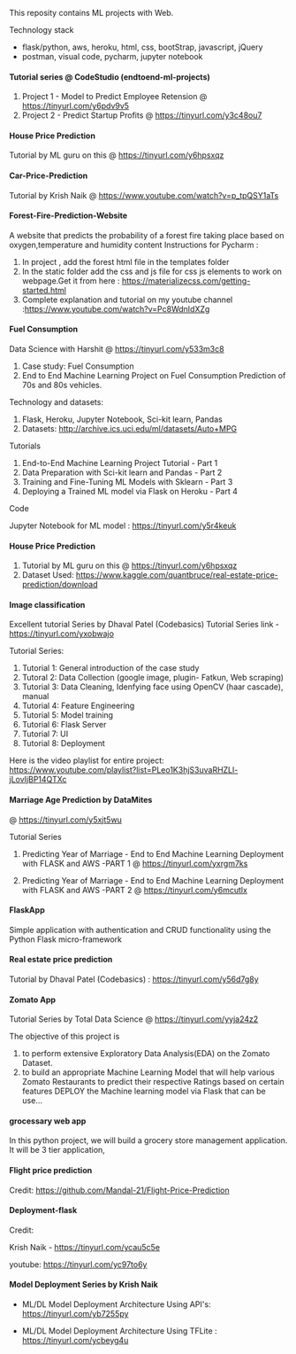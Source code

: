 This reposity contains ML projects with Web.

Technology stack
- flask/python, aws, heroku, html, css, bootStrap, javascript, jQuery
- postman, visual code, pycharm, jupyter notebook


#### Tutorial series @ CodeStudio (endtoend-ml-projects)

1. Project 1 - Model to Predict Employee Retension 
   @ https://tinyurl.com/y6pdv9v5
2. Project 2 - Predict Startup Profits
   @ https://tinyurl.com/y3c48ou7 


#### House Price Prediction

Tutorial by ML guru on this @ https://tinyurl.com/y6hpsxqz


#### Car-Price-Prediction

Tutorial by Krish Naik @ https://www.youtube.com/watch?v=p_tpQSY1aTs


#### Forest-Fire-Prediction-Website

A website that predicts the probability of a forest fire taking place based on oxygen,temperature and humidity content
Instructions for Pycharm :

1. In project , add the forest html file in the templates folder
2. In the static folder add the css and js file for css js elements to work on webpage.Get it from here : https://materializecss.com/getting-started.html
3. Complete explanation and tutorial on my youtube channel :https://www.youtube.com/watch?v=Pc8WdnIdXZg


#### Fuel Consumption

Data Science with Harshit @ https://tinyurl.com/y533m3c8

1. Case study: Fuel Consumption 
2. End to End Machine Learning Project on Fuel Consumption Prediction of 70s and 80s vehicles.

Technology and datasets:
1. Flask, Heroku, Jupyter Notebook, Sci-kit learn, Pandas
2. Datasets:  http://archive.ics.uci.edu/ml/datasets/Auto+MPG


Tutorials

1. End-to-End Machine Learning Project Tutorial       - Part 1
2. Data Preparation with Sci-kit learn and Pandas     - Part 2
3. Training and Fine-Tuning ML Models with Sklearn    - Part 3
4. Deploying a Trained ML model via Flask on Heroku   - Part 4

Code

Jupyter Notebook for ML model : https://tinyurl.com/y5r4keuk

#### House Price Prediction

1. Tutorial by ML guru on this @ https://tinyurl.com/y6hpsxqz
2. Dataset Used: https://www.kaggle.com/quantbruce/real-estate-price-prediction/download



#### Image classification 

Excellent tutorial Series by Dhaval Patel (Codebasics)
Tutorial Series link - https://tinyurl.com/yxobwajo

Tutorial Series:

1. Tutorial 1: General introduction of the case study
2. Tutoral  2: Data Collection (google image, plugin- Fatkun, Web scraping)
3. Tutorial 3: Data Cleaning, Idenfying face using OpenCV (haar cascade), manual 
4. Tutorial 4: Feature Engineering
5. Tutorial 5: Model training
6. Tutorial 6: Flask Server
7. Tutorial 7: UI
8. Tutorial 8: Deployment


Here is the video playlist for entire project: https://www.youtube.com/playlist?list=PLeo1K3hjS3uvaRHZLl-jLovIjBP14QTXc


#### Marriage Age Prediction by DataMites
   @ https://tinyurl.com/y5xjt5wu
   
Tutorial Series
  1. Predicting Year of Marriage - End to End Machine Learning Deployment with FLASK and AWS -PART 1
     @ https://tinyurl.com/yxrgm7ks

  2. Predicting Year of Marriage - End to End Machine Learning Deployment with FLASK and AWS -PART 2
    @ https://tinyurl.com/y6mcutlx


#### FlaskApp

Simple application with authentication and CRUD functionality using the Python Flask micro-framework


#### Real estate price prediction 

 Tutorial by Dhaval Patel (Codebasics) : https://tinyurl.com/y56d7g8y


#### Zomato App

Tutorial Series by Total Data Science @  https://tinyurl.com/yyja24z2 

 The objective of this project is 
 1. to  perform extensive Exploratory Data Analysis(EDA) on the Zomato Dataset. 
 2. to  build an appropriate Machine Learning Model that will help various Zomato Restaurants to predict 
    their respective Ratings based on certain features DEPLOY the Machine learning model via Flask that can be use…

#### grocessary web app

In this python project, we will build a grocery store management application. It will be 3 tier application,

#### Flight price prediction

Credit: https://github.com/Mandal-21/Flight-Price-Prediction

#### Deployment-flask

Credit: 

Krish Naik - https://tinyurl.com/ycau5c5e

youtube:  https://tinyurl.com/yc97to6y

#### Model Deployment Series by Krish Naik

- ML/DL Model Deployment Architecture Using API's: https://tinyurl.com/yb7255py

- ML/DL Model Deployment Architecture Using TFLite : https://tinyurl.com/ycbeyg4u






